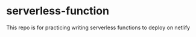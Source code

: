 # serverless-function
This repo is for practicing writing serverless functions to deploy on netlify
